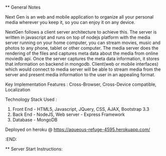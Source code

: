 ** General Notes

Next Gen is an web and mobile application to organize all your personal media wherever you
keep it, so you can enjoy it on any device.

NextGen follows a client server architecture to achieve this. The server is written in
javascript and runs on top of nodejs platform with the media server running on your home
computer, you can stream movies, music and photos to any phone, tablet or other computer.
The media server does the rendering of the files and captures meta data about the media from
online moviedb api. Once the server captures the meta data information, it stores that
information on backend in mongodb. Client(web or mobile interfaces) which would connect
to media server will be able to stream media from the server and present media information
to the user in an appealing format. 


Key Implementation Features : Cross-Browser, Cross-Device compatible, Localization


Technology Stack Used : 
1) Front End - HTML5, Javascript, JQuery, CSS, AJAX, Bootstrap 3.3
2) Back End - NodeJS, Web server - Express Framework
3) Database - MongoDB

Deployed on heroku @  https://aqueous-refuge-4595.herokuapp.com/

:END:

** Server Start Instructions:



